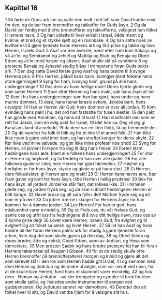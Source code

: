 ## Kapittel 16

1 Så førte de Guds ark inn og satte den midt i det telt som David hadde reist for den, og de bar fram brennoffer og takkoffer for Guds åsyn.
2 Og da David var ferdig med å ofre brennofferet og takkofferne, velsignet han folket i Herrens navn.
3 Og han utdelte til hver enkelt i Israel, både mann og kvinne, et brød og et stykke kjøtt og en rosinkake.
4 Og han satte noen av levittene til å gjøre tjeneste foran Herrens ark og til å prise og takke og love Herren, Israels Gud:
5 Asaf var den øverste, næst etter ham kom Sakarja og så Je'iel og Semiramot og Jehiel og Mattitja og Eliab og Benaja og Obed-Edom og Je'iel med harper og citarer; Asaf skulle slå på cymblene
6 og prestene Benaja og Jahasiel stadig blåse i trompetene foran Guds pakts-ark.
7 Den dag satte David første gang Asaf og hans brødre til å synge Herrens pris:
8 Pris Herren, påkall hans navn, kunngjør blant folkene hans store gjerninger!
9 Syng for ham, lovsyng ham, grund på alle hans undergjerninger!
10 Ros dere av hans hellige navn! Deres hjerte glede seg som søker Herren!
11 Spør etter Herren og hans makt, søk hans åsyn all tid!
12 Kom i hu hans undergjerninger som han har gjort, hans under og hans munns dommer,
13 dere, hans tjener Israels avkom, Jakobs barn, hans utvalgte!
14 Han er Herren vår Gud; hans dommer er over all jorden.
15 Kom evindelig hans pakt i hu, det ord han fastsatte for tusen slekter,
16 den pakt han gjorde med Abraham, og hans ed til Isak!
17 Han stadfestet den som en rett for Jakob, som en evig pakt for Israel,
18 idet han sa: Deg vil jeg gi Kana'ans land til arvelodd,
19 da dere var en liten flokk, få og fremmede der.
20 Og de vandret fra folk til folk og fra et rike til et annet folk.
21 Han tillot ikke noen å gjøre vold imot dem, og han straffet konger for deres skyld:
22 Rør ikke ved mine salvede, og gjør ikke mine profeter noe ondt!
23 Syng for Herren, all jorden! Forkynn fra dag til dag hans frelse!
24 Fortell blant hedningene hans ære, blant alle folkene hans undergjerninger!
25 For stor er Herren og høylovet, og forferdelig er han over alle guder.
26 For alle folkenes guder er intet; men Herren har gjort himmelen.
27 Høyhet og herlighet er for hans åsyn, styrke og glede er på hans sted.
28 Gi Herren, dere folkeslekter, gi Herren ære og makt!
29 Gi Herren hans navns ære, bær fram gaver og kom for hans åsyn, tilbe Herren i hellig prydelse!
30 Bev for hans åsyn, all jorden! Jorderike står fast, det rokkes ikke.
31 Himmelen glede seg, og jorden fryde seg, og de skal si iblant hedningene: Herren er blitt konge.
32 Havet bruse og alt som fyller det! Marken fryde seg og alt som er på den!
33 Da jubler trærne i skogen for Herrens åsyn; for han kommer for å dømme jorden.
34 Lov Herren! For han er god, hans miskunnhet varer evindelig.
35 Og si: Frels oss, du vår frelses Gud, og samle oss og utfri oss fra hedningene til å love ditt hellige navn, rose oss av å kunne prise deg!
36 Lovet være Herren, Israels Gud, fra evighet og til evighet! Og alt folket sa amen og lovet Herren.
37 Så lot han Asaf og hans brødre bli der foran Herrens pakts-ark for stadig å gjøre tjeneste foran arken, hver dag det som skulle gjøres på den dag,
38 og Obed-Edom og deres brødre, åtte og seksti, Obed-Edom, sønn av Jeditun, og Hosa som dørvoktere.
39 Men presten Sadok og hans brødre prestene lot han bli foran Herrens tabernakel på haugen i Gibeon.
40 for at de stadig skulle ofre Herren brennoffer på brennofferalteret morgen og kveld og gjøre alt det som skrevet står i den lov som Herren hadde gitt Israel,
41 og sammen med dem Heman og Jedutun og de andre utvalgte, som var nevnt ved navn, for at de skulle love Herren, fordi hans miskunnhet varer evindelig,
42 og hos dem - Heman og Jedutun - var der trompeter og cymbler til bruk for dem som skulle spille, og likeledes andre instrumenter til sangen ved gudstjenesten. Og Jedutuns sønner var dørvoktere.
43 Deretter dro alt folket hver til sitt, og David vendte hjem for å velsigne sitt hus.

